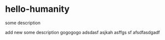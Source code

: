 # hello-humanity
some description

add new some description
gogogogo
adsdasf
asjkah
asffgs sf 
afsdfasdgadf
